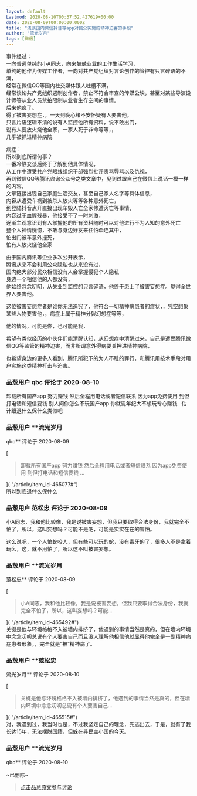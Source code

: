 ```yaml
---
layout: default
Lastmod: 2020-08-10T00:37:52.427619+00:00
date: 2020-08-09T00:00:00.000Z
title: "浅谈国内微信抖音等app对民众实施的精神迫害的手段"
author: "流光岁月"
tags: [微信]
---
```


事件经过：  
一向普通单纯的小A同志，向来兢兢业业的工作生活学习，  
单纯的他作为传媒工作者，一向对共产党组织对言论创作的管控有只言碎语的不满，  
经常在微信QQ等国内社交媒体跟人吐槽不满，  
经常谈论共产党组织遏制创作者，禁止不符合审查的传媒公映，甚至对某些导演设计师等从业人员禁拍限制从业者生存空间的事情。  
后来他疯了。  
得了被害妄想症，，一天到晚心绪不安怀疑有人要害他。  
只言片语逻辑不清的说有人监控他所有资料，说不敢出门，  
说有人要放火烧他全家，一家人死于非命等等，，  
几乎被抓进精神病院  
  
病症：  
所以到底所谓何事？  
一番冷静交谈后终于了解到他具体情况，  
从工作中遭受共产党眼线组织干部强烈批评责骂辱骂以及仇视，  
再到微信QQ等腾讯咨询公众号之类文章中，见到过跟自己在微信上说话一模一样的内容，  
文章链接出现自己家庭生活交友，甚至自己家人名字等具体信息，  
内容从遭受车祸到被杀人放火等等各种意外死亡，  
到登陆抖音点开直接出现车毁人亡全家惨遭灭亡等事情，  
内容过于血腥残暴，他接受不了一时刺激，  
逐渐主观意识到有人掌握他的所有资料随时可以对他进行不为人知的意外死亡  
整个人神情恍惚，不敢与身边好友来往怕牵连其中，  
怕出门被车意外撞死，  
怕有人放火烧他全家  
  
由于国内腾讯等企业多次公开表示，  
腾讯从来不会利用公众隐私也从来没有过，  
国内绝大部分民众相信没有人会掌握侵犯个人隐私  
身边一个相信他的人都没有，  
他始终念念叨叨，从失业到监控的只言碎语，他终于患上了被害妄想症。觉得全世界人要害他。  
  
这位被害妄想症者是谁你无法追究了，他符合一切精神病患者的症状，，凭空想象某些人物要害他，，病症上属于精神分裂幻想症等等，  
  
他的情况，可能是你，也可能是我，  
  
希望有类似经历的小伙伴们能清醒认知，从幻想症中清醒过来，自己是遭受腾讯微信QQ等监管的精神迫害，而非所谓意外得病要关押进精神病院，  
  
也希望身边的更多人看到，腾讯所犯下的为人不耻的罪行，和腾讯用技术手段对用户实施这类精神打击与迫害。

            
### 品葱用户 **qbc** 评论于 2020-08-10
        
卸载所有国产app 努力赚钱 然后全程用电话或者短信联系 因为app免费使用 到但打电话和短信要钱 别人问你怎么不玩国产app 你就说年纪大不想玩专心赚钱   估计跟退什么保什么类似吧
        


            
### 品葱用户 **流光岁月 
qbc** 评论于 2020-08-09
        
[

> 卸载所有国产app 努力赚钱 然后全程用电话或者短信联系 因为app免费使用 到但打电话和短信要钱 ...

]( "/article/item_id-465077#")  
所以到底退什么保什么
        


            
### 品葱用户 **范松忠** 评论于 2020-08-09
        
小A同志，我和他比较像，我是说被害妄想，但我只要取得合法身份，我就完全不怕了，所以，这叫妄想吗？可能不是吧，可能是实实在在的害怕。  
  
这么说吧，一个人怕蛇咬人，但有些可以玩的蛇，没有毒牙的了，很多人不是拿着玩么，这，就不用怕了，所以这不叫被害妄想。
        


            
### 品葱用户 **流光岁月 
范松忠** 评论于 2020-08-09
        
[

> 小A同志，我和他比较像，我是说被害妄想，但我只要取得合法身份，我就完全不怕了，所以，这叫妄想吗？可能...

]( "/article/item_id-465492#")  
关键是他与环境格格不入被墙内排挤了，他遇到的事情当然是真的，但在墙内环境中念念叨叨总说有个人要害自己而且没人理解他相信他就显得他完全是一副精神病症患者形象，，完全就是“被”精神病了。
        


            
### 品葱用户 **范松忠 
流光岁月** 评论于 2020-08-10
        
[

> 关键是他与环境格格不入被墙内排挤了，他遇到的事情当然是真的，但在墙内环境中念念叨叨总说有个人要害自己...

]( "/article/item_id-465515#")  
对，我遇到过，我当时也是，不过我坚定自己的理念，先逃出去，于是，就有了我长达15年，无法摆脱国籍，但躲在非民主小国的今天。
        


            
### 品葱用户 **流光岁月 
qbc** 评论于 2020-08-10
        
~已删除~
        






> [点击品葱原文参与讨论](https://pincong.rocks/article/22704)

